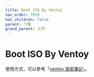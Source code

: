 ```yaml
---
title: Boot ISO By Ventoy
nav_order: 7030
has_children: false
parent: 下載
grand_parent: 入門
---
```



# Boot ISO By Ventoy

使用方式，可以參考「[ventoy 探索筆記](https://samwhelp.github.io/note-about-ventoy/)」。
